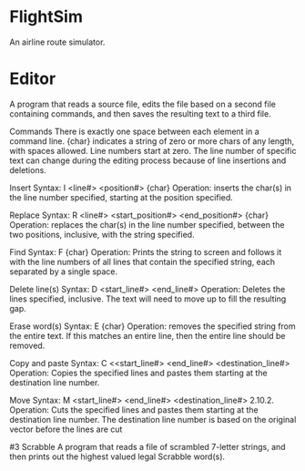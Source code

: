 # FlightSim
An airline route simulator.

# Editor 
A program that reads a source file, edits the file based on a second file containing
commands, and then saves the resulting text to a third file.

Commands
There is exactly one space between each element in a command line.
{char} indicates a string of zero or more chars of any length, with spaces allowed.
Line numbers start at zero. The line number of specific text can change during the editing process because of line
insertions and deletions.

Insert
Syntax: I <line#> <position#> {char}
Operation: inserts the char(s) in the line number specified, starting at the position specified.

Replace
Syntax: R <line#> <start_position#> <end_position#> {char}
Operation: replaces the char(s) in the line number specified, between the two positions, inclusive, with the
string specified.

Find
Syntax: F {char}
Operation: Prints the string to screen and follows it with the line numbers of all lines that contain the
specified string, each separated by a single space.

Delete line(s)
Syntax: D <start_line#> <end_line#>
Operation: Deletes the lines specified, inclusive. The text will need to move up to fill the resulting gap.

Erase word(s)
Syntax: E {char}
Operation: removes the specified string from the entire text. If this matches an entire line, then the entire
line should be removed.

Copy and paste
Syntax: C <<start_line#> <end_line#> <destination_line#>
Operation: Copies the specified lines and pastes them starting at the destination line number.

Move
Syntax: M <start_line#> <end_line#> <destination_line#>
2.10.2. Operation: Cuts the specified lines and pastes them starting at the destination line number. The
destination line number is based on the original vector before the lines are cut

#3 Scrabble
A program that reads a file of scrambled 7-letter strings, and then prints out the highest valued
legal Scrabble word(s).
